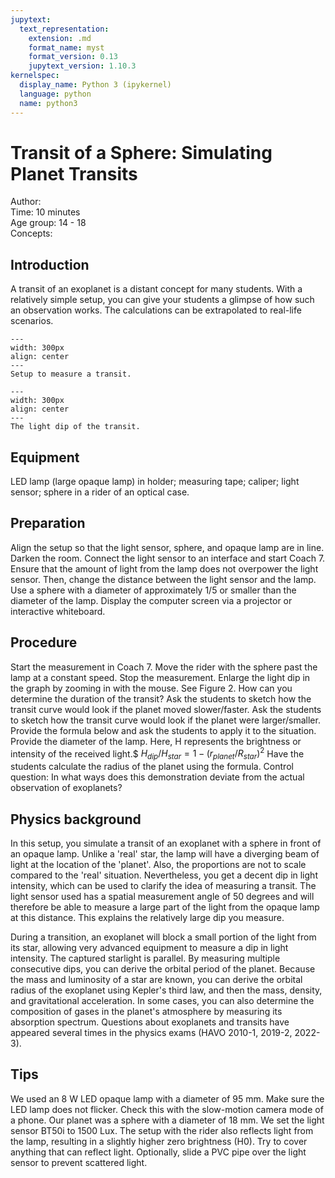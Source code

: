 ```yaml
---
jupytext:
  text_representation:
    extension: .md
    format_name: myst
    format_version: 0.13
    jupytext_version: 1.10.3
kernelspec:
  display_name: Python 3 (ipykernel)
  language: python
  name: python3
---
```


# Transit of a Sphere: Simulating Planet Transits

Author:     \
Time:	10 minutes\
Age group:	14 - 18\
Concepts:	

## Introduction
A transit of an exoplanet is a distant concept for many students. With a relatively simple setup, you can give your students a glimpse of how such an observation works. The calculations can be extrapolated to real-life scenarios.

```{figure} dm82_figure1.jpeg
---
width: 300px
align: center 
---
Setup to measure a transit.
```


```{figure} dm82_figure2.png
---
width: 300px
align: center 
---
The light dip of the transit.
```

## Equipment
LED lamp (large opaque lamp) in holder; measuring tape; caliper; light sensor; sphere in a rider of an optical case.

## Preparation
Align the setup so that the light sensor, sphere, and opaque lamp are in line.
Darken the room. Connect the light sensor to an interface and start Coach 7. Ensure that the amount of light from the lamp does not overpower the light sensor. Then, change the distance between the light sensor and the lamp. Use a sphere with a diameter of approximately 1/5 or smaller than the diameter of the lamp. Display the computer screen via a projector or interactive whiteboard.

## Procedure
Start the measurement in Coach 7. Move the rider with the sphere past the lamp at a constant speed. Stop the measurement.
Enlarge the light dip in the graph by zooming in with the mouse. See Figure 2.
How can you determine the duration of the transit?
Ask the students to sketch how the transit curve would look if the planet moved slower/faster.
Ask the students to sketch how the transit curve would look if the planet were larger/smaller.
Provide the formula below and ask the students to apply it to the situation. Provide the diameter of the lamp. Here, H represents the brightness or intensity of the received light.$ 
$H_{dip}/H_{star} =1-(r_{planet}/R_{star})^2$
Have the students calculate the radius of the planet using the formula.
Control question: In what ways does this demonstration deviate from the actual observation of exoplanets?

## Physics background
In this setup, you simulate a transit of an exoplanet with a sphere in front of an opaque lamp. Unlike a 'real' star, the lamp will have a diverging beam of light at the location of the 'planet'. Also, the proportions are not to scale compared to the 'real' situation. Nevertheless, you get a decent dip in light intensity, which can be used to clarify the idea of measuring a transit.
The light sensor used has a spatial measurement angle of 50 degrees and will therefore be able to measure a large part of the light from the opaque lamp at this distance. This explains the relatively large dip you measure.

During a transition, an exoplanet will block a small portion of the light from its star, allowing very advanced equipment to measure a dip in light intensity. The captured starlight is parallel. By measuring multiple consecutive dips, you can derive the orbital period of the planet. Because the mass and luminosity of a star are known, you can derive the orbital radius of the exoplanet using Kepler's third law, and then the mass, density, and gravitational acceleration. In some cases, you can also determine the composition of gases in the planet's atmosphere by measuring its absorption spectrum. Questions about exoplanets and transits have appeared several times in the physics exams (HAVO 2010-1, 2019-2, 2022-3).

## Tips
We used an 8 W LED opaque lamp with a diameter of 95 mm. Make sure the LED lamp does not flicker. Check this with the slow-motion camera mode of a phone. Our planet was a sphere with a diameter of 18 mm. We set the light sensor BT50i to 1500 Lux.
The setup with the rider also reflects light from the lamp, resulting in a slightly higher zero brightness (H0). Try to cover anything that can reflect light. Optionally, slide a PVC pipe over the light sensor to prevent scattered light.
